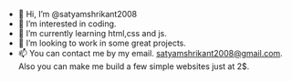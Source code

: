 - 👋 Hi, I’m @satyamshrikant2008
- 👀 I’m interested in coding.
- 🌱 I’m currently learning html,css and js.
- 💞️ I’m looking to work in some great projects.
- 📫 You can contact me by my email. satyamshrikant2008@gmail.com. Also you can make me build a few simple websites just at 2$.

<!---
satyamshrikant2008/satyamshrikant2008 is a ✨ special ✨ repository because its `README.md` (this file) appears on your GitHub profile.
You can click the Preview link to take a look at your changes.
--->
